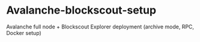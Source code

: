 # Avalanche-blockscout-setup
Avalanche full node + Blockscout Explorer deployment (archive mode, RPC, Docker setup)
